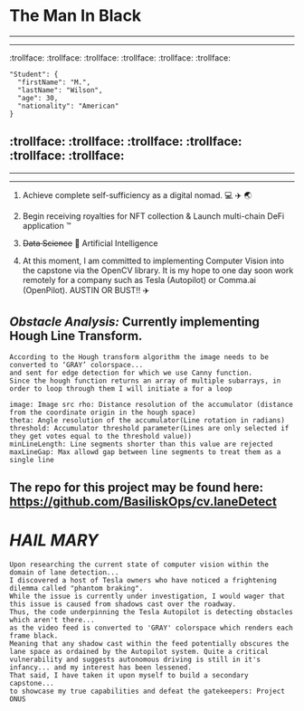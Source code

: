 # The Man In Black
---
---
:trollface: :trollface: :trollface: :trollface: :trollface: :trollface: 

```
"Student": {
  "firstName": "M.",
  "lastName": "Wilson",
  "age": 30,
  "nationality": "American"
}
```
:trollface: :trollface: :trollface: :trollface: :trollface: :trollface: 
---
---
---

1. Achieve complete self-sufficiency as a digital nomad. :computer: :airplane: :earth_asia:

2. Begin receiving royalties for NFT collection & Launch multi-chain DeFi application :tm:

3. ~~Data Science~~  :brain: Artificial Intelligence

4. At this moment, I am committed to implementing Computer Vision into the capstone via the OpenCV library. It is my hope to one day soon work remotely for a company such as Tesla (Autopilot) or Comma.ai (OpenPilot). AUSTIN OR BUST!! :airplane:


## *Obstacle Analysis:* Currently implementing Hough Line Transform. 

```
According to the Hough transform algorithm the image needs to be converted to ‘GRAY’ colorspace...
and sent for edge detection for which we use Canny function. 
Since the hough function returns an array of multiple subarrays, in order to loop through them I will initiate a for a loop

image: Image src rho: Distance resolution of the accumulator (distance from the coordinate origin in the hough space)
theta: Angle resolution of the accumulator(Line rotation in radians)
threshold: Accumulator threshold parameter(Lines are only selected if they get votes equal to the threshold value))
minLineLength: Line segments shorter than this value are rejected
maxLineGap: Max allowd gap between line segments to treat them as a single line
```
The repo for this project may be found here: https://github.com/BasiliskOps/cv.laneDetect
---

# *HAIL MARY* 

```
Upon researching the current state of computer vision within the domain of lane detection... 
I discovered a host of Tesla owners who have noticed a frightening dilemma called "phantom braking". 
While the issue is currently under investigation, I would wager that this issue is caused from shadows cast over the roadway. 
Thus, the code underpinning the Tesla Autopilot is detecting obstacles which aren't there... 
as the video feed is converted to 'GRAY' colorspace which renders each frame black. 
Meaning that any shadow cast within the feed potentially obscures the lane space as ordained by the Autopilot system. Quite a critical vulnerability and suggests autonomous driving is still in it's infancy... and my interest has been lessened. 
That said, I have taken it upon myself to build a secondary capstone... 
to showcase my true capabilities and defeat the gatekeepers: Project ONUS
```

